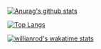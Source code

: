 [![Anurag's github stats](https://github-readme-stats.vercel.app/api?username=kamranshalilian)](https://github.com/anuraghazra/github-readme-stats)


[![Top Langs](https://github-readme-stats.vercel.app/api/top-langs/?username=kamranshalilian&layout=compact)](https://github.com/anuraghazra/github-readme-stats)

[![willianrod's wakatime stats](https://github-readme-stats.vercel.app/api/wakatime?username=kamranshalilian)](https://github.com/anuraghazra/github-readme-stats)
